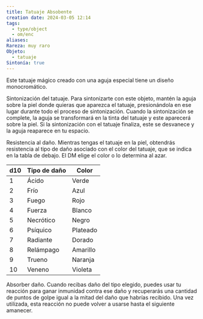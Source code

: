 ```yaml
---
title: Tatuaje Absobente
creation date: 2024-03-05 12:14
tags:
  - type/object
  - om/enc
aliases: 
Rareza: muy raro
Objeto:
  - tatuaje
Sintonía: true
---
```

Este tatuaje mágico creado con una aguja especial tiene un diseño monocromático.

Sintonización del tatuaje. Para sintonizarte con este objeto, mantén la aguja sobre la piel donde quieras que aparezca el tatuaje, presionándola en ese lugar durante todo el proceso de sintonización. Cuando la sintonización se complete, la aguja se transformará en la tinta del tatuaje y este aparecerá sobre la piel.
Si la sintonización con el tatuaje finaliza, este se desvanece y la aguja reaparece en tu espacio.

Resistencia al daño. Mientras tengas el tatuaje en la piel, obtendrás resistencia al tipo de daño asociado con el color del tatuaje, que se indica en la tabla de debajo. El DM elige el color o lo determina al azar.


| d10 | Tipo de daño | Color    |
| --- | ------------ | -------- |
| 1   | Ácido        | Verde    |
| 2   | Frío         | Azul     |
| 3   | Fuego        | Rojo     |
| 4   | Fuerza       | Blanco   |
| 5   | Necrótico    | Negro    |
| 6   | Psíquico     | Plateado |
| 7   | Radiante     | Dorado   |
| 8   | Relámpago    | Amarillo |
| 9   | Trueno       | Naranja  |
| 10  | Veneno       | Violeta  |

Absorber daño. Cuando recibas daño del tipo elegido, puedes usar tu reacción para ganar inmunidad contra ese daño y recuperarás una cantidad de puntos de golpe igual a la mitad del daño que habrías recibido. Una vez utilizada, esta reacción no puede volver a usarse hasta el siguiente amanecer.